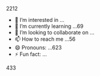 2212
- 👀 I’m interested in ...
- 🌱 I’m currently learning ...69
- 💞️ I’m looking to collaborate on ...
- 📫 How to reach me ...56
- 😄 Pronouns: ...623
- ⚡ Fun fact: ...

<!---
fereterolia/fereterolia is a ✨ special ✨ repository because its `READMEfggsfd` (this file) appears on your GitHub profile.
You can click the Preview link to take a look at your changes.2226
--->
433
